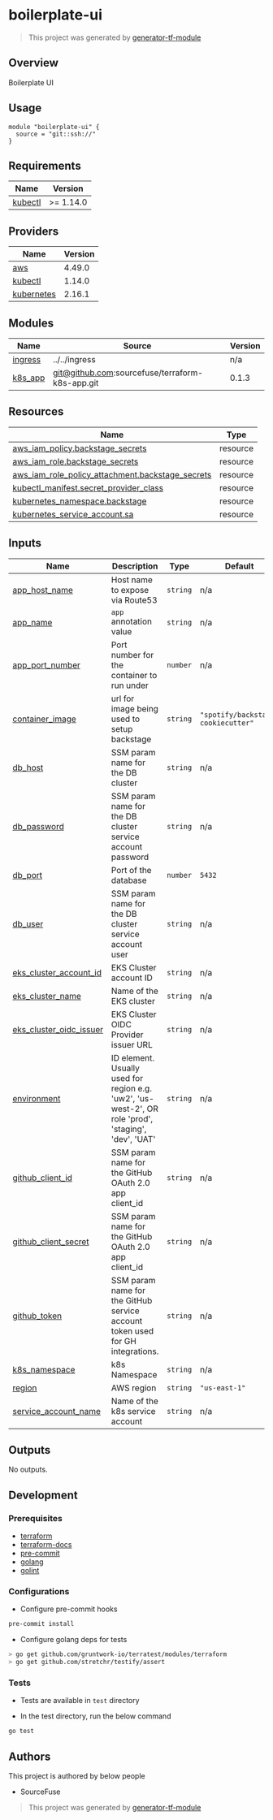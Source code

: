 # boilerplate-ui

> This project was generated by [generator-tf-module](https://github.com/sudokar/generator-tf-module)

## Overview

Boilerplate UI

## Usage

```hcl
module "boilerplate-ui" {
  source = "git::ssh://"
}
```

<!-- BEGINNING OF PRE-COMMIT-TERRAFORM DOCS HOOK -->
## Requirements

| Name | Version |
|------|---------|
| <a name="requirement_kubectl"></a> [kubectl](#requirement\_kubectl) | >= 1.14.0 |

## Providers

| Name | Version |
|------|---------|
| <a name="provider_aws"></a> [aws](#provider\_aws) | 4.49.0 |
| <a name="provider_kubectl"></a> [kubectl](#provider\_kubectl) | 1.14.0 |
| <a name="provider_kubernetes"></a> [kubernetes](#provider\_kubernetes) | 2.16.1 |

## Modules

| Name | Source | Version |
|------|--------|---------|
| <a name="module_ingress"></a> [ingress](#module\_ingress) | ../../ingress | n/a |
| <a name="module_k8s_app"></a> [k8s\_app](#module\_k8s\_app) | git@github.com:sourcefuse/terraform-k8s-app.git | 0.1.3 |

## Resources

| Name | Type |
|------|------|
| [aws_iam_policy.backstage_secrets](https://registry.terraform.io/providers/hashicorp/aws/latest/docs/resources/iam_policy) | resource |
| [aws_iam_role.backstage_secrets](https://registry.terraform.io/providers/hashicorp/aws/latest/docs/resources/iam_role) | resource |
| [aws_iam_role_policy_attachment.backstage_secrets](https://registry.terraform.io/providers/hashicorp/aws/latest/docs/resources/iam_role_policy_attachment) | resource |
| [kubectl_manifest.secret_provider_class](https://registry.terraform.io/providers/gavinbunney/kubectl/latest/docs/resources/manifest) | resource |
| [kubernetes_namespace.backstage](https://registry.terraform.io/providers/hashicorp/kubernetes/latest/docs/resources/namespace) | resource |
| [kubernetes_service_account.sa](https://registry.terraform.io/providers/hashicorp/kubernetes/latest/docs/resources/service_account) | resource |

## Inputs

| Name | Description | Type | Default | Required |
|------|-------------|------|---------|:--------:|
| <a name="input_app_host_name"></a> [app\_host\_name](#input\_app\_host\_name) | Host name to expose via Route53 | `string` | n/a | yes |
| <a name="input_app_name"></a> [app\_name](#input\_app\_name) | `app` annotation value | `string` | n/a | yes |
| <a name="input_app_port_number"></a> [app\_port\_number](#input\_app\_port\_number) | Port number for the container to run under | `number` | n/a | yes |
| <a name="input_container_image"></a> [container\_image](#input\_container\_image) | url for image being used to setup backstage | `string` | `"spotify/backstage-cookiecutter"` | no |
| <a name="input_db_host"></a> [db\_host](#input\_db\_host) | SSM param name for the DB cluster | `string` | n/a | yes |
| <a name="input_db_password"></a> [db\_password](#input\_db\_password) | SSM param name for the DB cluster service account password | `string` | n/a | yes |
| <a name="input_db_port"></a> [db\_port](#input\_db\_port) | Port of the database | `number` | `5432` | no |
| <a name="input_db_user"></a> [db\_user](#input\_db\_user) | SSM param name for the DB cluster service account user | `string` | n/a | yes |
| <a name="input_eks_cluster_account_id"></a> [eks\_cluster\_account\_id](#input\_eks\_cluster\_account\_id) | EKS Cluster account ID | `string` | n/a | yes |
| <a name="input_eks_cluster_name"></a> [eks\_cluster\_name](#input\_eks\_cluster\_name) | Name of the EKS cluster | `string` | n/a | yes |
| <a name="input_eks_cluster_oidc_issuer"></a> [eks\_cluster\_oidc\_issuer](#input\_eks\_cluster\_oidc\_issuer) | EKS Cluster OIDC Provider issuer URL | `string` | n/a | yes |
| <a name="input_environment"></a> [environment](#input\_environment) | ID element. Usually used for region e.g. 'uw2', 'us-west-2', OR role 'prod', 'staging', 'dev', 'UAT' | `string` | n/a | yes |
| <a name="input_github_client_id"></a> [github\_client\_id](#input\_github\_client\_id) | SSM param name for the  GitHub OAuth 2.0 app client\_id | `string` | n/a | yes |
| <a name="input_github_client_secret"></a> [github\_client\_secret](#input\_github\_client\_secret) | SSM param name for the GitHub OAuth 2.0 app client\_id | `string` | n/a | yes |
| <a name="input_github_token"></a> [github\_token](#input\_github\_token) | SSM param name for the GitHub service account token used for GH integrations. | `string` | n/a | yes |
| <a name="input_k8s_namespace"></a> [k8s\_namespace](#input\_k8s\_namespace) | k8s Namespace | `string` | n/a | yes |
| <a name="input_region"></a> [region](#input\_region) | AWS region | `string` | `"us-east-1"` | no |
| <a name="input_service_account_name"></a> [service\_account\_name](#input\_service\_account\_name) | Name of the k8s service account | `string` | n/a | yes |

## Outputs

No outputs.
<!-- END OF PRE-COMMIT-TERRAFORM DOCS HOOK -->

## Development

### Prerequisites

- [terraform](https://learn.hashicorp.com/terraform/getting-started/install#installing-terraform)
- [terraform-docs](https://github.com/segmentio/terraform-docs)
- [pre-commit](https://pre-commit.com/#install)
- [golang](https://golang.org/doc/install#install)
- [golint](https://github.com/golang/lint#installation)

### Configurations

- Configure pre-commit hooks
```sh
pre-commit install
```


- Configure golang deps for tests
```sh
> go get github.com/gruntwork-io/terratest/modules/terraform
> go get github.com/stretchr/testify/assert
```



### Tests

- Tests are available in `test` directory

- In the test directory, run the below command
```sh
go test
```



## Authors

This project is authored by below people

- SourceFuse

> This project was generated by [generator-tf-module](https://github.com/sudokar/generator-tf-module)
